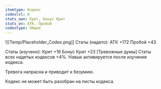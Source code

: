 ```yaml
---
itemtype: Кодекс
codexlvl: 6
stats_own: Крит, Бонус Крит
stats_on: АТК, Пробой
codextype: Общее
---
```

![[Temp/Placeholder_Codex.png]]
Статы (надето):
АТК +172
Пробой +43

Статы (изучено):
Крит +16
Бонус Крит +23
[Тревожные думы]
Статы всех надетых кодексов +4%. Навык активируется после изучения кодекса.

Тревога напрасна и приводит к безумию.

Кодекс не может быть разобран на листы кодекса.
